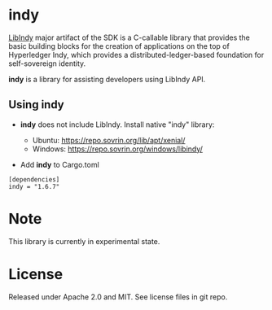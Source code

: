 # indy

[LibIndy](https://github.com/hyperledger/indy-sdk/tree/master/libindy) major artifact of the SDK is a C-callable library that provides the basic building blocks for the creation of applications on the top of Hyperledger Indy, which provides a distributed-ledger-based foundation for self-sovereign identity.

**indy** is a library for assisting developers using LibIndy API.   

## Using indy
- **indy** does not include LibIndy. Install native "indy" library:
	* Ubuntu:  https://repo.sovrin.org/lib/apt/xenial/
	* Windows: https://repo.sovrin.org/windows/libindy/
	
- Add **indy** to Cargo.toml 
```
[dependencies]
indy = "1.6.7"
```

# Note
This library is currently in experimental state.

# License
Released under Apache 2.0 and MIT.  See license files in git repo.